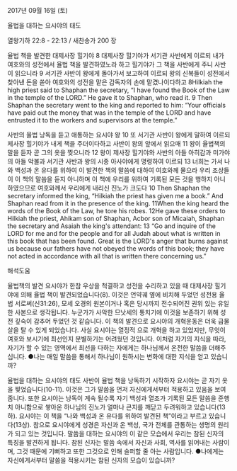 2017년 09월 16일 (토)

율법을 대하는 요시야의 태도



열왕기하 22:8 - 22:13 / 새찬송가 200 장


율법 책을 발견한 대제사장 힐기야
8 대제사장 힐기야가 서기관 사반에게 이르되 내가 여호와의 성전에서 율법 책을 발견하였노라 하고 힐기야가 그 책을 사반에게 주니 사반이 읽으니라 9 서기관 사반이 왕에게 돌아가서 보고하여 이르되 왕의 신복들이 성전에서 찾아낸 돈을 쏟아 여호와의 성전을 맡은 감독자의 손에 맡겼나이다하고
8Hilkiah the high priest said to Shaphan the secretary, “I have found the Book of the Law in the temple of the LORD.” He gave it to Shaphan, who read it. 9 Then Shaphan the secretary went to the king and reported to him: “Your officials have paid out the money that was in the temple of the LORD and have entrusted it to the workers and supervisors at the temple.”

사반의 율법 낭독을 듣고 애통하는 요시야 왕
10 또 서기관 사반이 왕에게 말하여 이르되 제사장 힐기야가 내게 책을 주더이다하고 사반이 왕의 앞에서 읽으매 11 왕이 율법책의 말을 듣자 곧 그의 옷을 찢으니라 12 왕이 제사장 힐기야와 사반의 아들 아히감과 미가야의 아들 악볼과 서기관 사반과 왕의 시종 아사야에게 명령하여 이르되 13 너희는 가서 나와 백성과 온 유다를 위하여 이 발견한 책의 말씀에 대하여 여호와께 물으라 우리 조상들이 이 책의 말씀을 듣지 아니하며 이 책에 우리를 위하여 기록된 모든 것을 행하지 아니하였으므로 여호와께서 우리에게 내리신 진노가 크도다
10 Then Shaphan the secretary informed the king, “Hilkiah the priest has given me a book.” And Shaphan read from it in the presence of the king. 11When the king heard the words of the Book of the Law, he tore his robes. 12He gave these orders to Hilkiah the priest, Ahikam son of Shaphan, Acbor son
of Micaiah, Shaphan the secretary and Asaiah the king's attendant: 13 “Go and inquire of the LORD for me and for the people and for all Judah about what is written in this book that has been found. Great is the LORD's anger that burns against us because our fathers have not obeyed the words of this book;
they have not acted in accordance with all that is written there concerning us.”

해석도움





율법책의 발견
요시야가 한참 우상을 척결하고 성전을 수리하고 있을 때 대제사장 힐기야에 의해 율법 책이 발견되었습니다(8). 이것은 언약궤 옆에 비치해 두었던 성전용 율법 서로써(신31:26), 모세 오경의 원본이거나 혹은 당시까지 전수되어진 권위 있는 유일한 사본으로 생각됩니다. 누군가가 사악한 므낫세의 통치기에 이것을 보존하기 위해 성전 깊숙이 감추어 두었던 것 같습니다. 이 책의 발견으로 요시야의 개혁운동은 더욱 급물살을 탈 수 있게 되었습니다. 사실 요시야는 열정적
으로 개혁을 하고 있었지만, 무엇이 여호와 보시기에 최선인지 분별하기는 어려웠던 것입니다. 이처럼 자기의 지식을 따라, 자기가 할 수 있는 영역에서 최선을 다하는 자에게는 하나님께서 온전한 말씀을 더해주십니다.
●나는 매일 말씀을 통해서 하나님이 원하시는 변화에 대한 지식을 얻고 있습니까?

율법을 대하는 요시야의 태도
사반이 율법 책을 낭독하기 시작하자 요시야는 곧 자기 옷을 찢었습니다(10-11). 이것은 그가 말씀을 먼저 자신에게서부터 적용하고 있음을 보여줍니다. 또한 요시야는 낭독이 계속 될수록 자기 백성과 열조가 기록된 모든 말씀을 준행치 아니함으로 쌓아온 하나님의 진노가 얼마나 큰지를 깨닫고 두려워하고 있습니다(13하). 요시야는 이 책을 “나와 백성과 온 유다를 위하여 발견된 책”이라고 부르고 있습니다(13상). 참으로 요시야에게 성경은 자신과 온 백성, 국가 전체를 관통하는 생명의 원리가 되고 있는 것입니다. 말씀을 대하는 요시야의 이 같은 모습에서 우리는 참된 신자의 특징을 발견하게 됩니다. 참된 신자는 말씀 속에서 자신과 사회, 역사를 읽어내는 사람이며, 그것 때문에 기뻐하고 또한 그것으로 인해 슬퍼할 줄 아는 사람입니다.
●나에게는 자신에게서부터 말씀을 적용시키는 참된 신자의 모습이 있습니까?